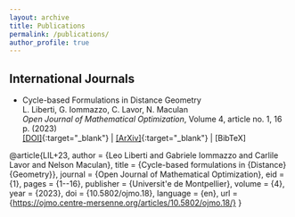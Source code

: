 ```yaml
---
layout: archive
title: Publications
permalink: /publications/
author_profile: true
---
```




## International Journals

- Cycle-based Formulations in Distance Geometry  
  L. Liberti, G. Iommazzo, C. Lavor, N. Maculan  
  *Open Journal of Mathematical Optimization*, Volume 4, article no. 1, 16 p. (2023)  
  [[DOI]](https://doi.org/10.5802/ojmo.18){:target="_blank"} | [[ArXiv]](https://arxiv.org/abs/2006.11523){:target="_blank"} | 
  <a href="javascript:void(0)" onclick="toggleBibtex('bibtex-lil23', 'copy-btn-lil23')" style="text-decoration: none; color: inherit;">[BibTeX]</a> 
  <button id="copy-btn-lil23" onclick="copyBibtex('bibtex-lil23', 'copy-btn-lil23')" style="display:none; background:none; border:none; color:inherit; cursor:pointer;">&#128203; copy</button>
  
  <div id="bibtex-lil23" style="display:none; padding: 10px; border: 1px solid #ddd; margin-top: 10px; font-family: monospace; font-size: 12px; background-color: #f0f0f0; color: black; max-width: 600px; max-height: 150px; overflow: auto;">
    <pre>
@article{LIL+23,
     author = {Leo Liberti and Gabriele Iommazzo and Carlile Lavor and Nelson Maculan},
     title = {Cycle-based formulations in {Distance} {Geometry}},
     journal = {Open Journal of Mathematical Optimization},
     eid = {1},
     pages = {1--16},
     publisher = {Universit\'e de Montpellier},
     volume = {4},
     year = {2023},
     doi = {10.5802/ojmo.18},
     language = {en},
     url = {https://ojmo.centre-mersenne.org/articles/10.5802/ojmo.18/}
    }
    </pre>
  </div>

<script>
function toggleBibtex(bibtexId, buttonId) {
  var bibtexBox = document.getElementById(bibtexId);
  var copyButton = document.getElementById(buttonId);

  if (bibtexBox.style.display === "none") {
    bibtexBox.style.display = "block";
    copyButton.style.display = "inline";  // Show the copy button when BibTeX is visible
  } else {
    bibtexBox.style.display = "none";
    copyButton.style.display = "none";  // Hide the copy button when BibTeX is hidden
  }
}

function copyBibtex(bibtexId, buttonId) {
  var bibtexText = document.getElementById(bibtexId).getElementsByTagName('pre')[0].innerText;
  navigator.clipboard.writeText(bibtexText).then(function() {
    // Change the button text to "copied!" but keep the icon
    var copyButton = document.getElementById(buttonId);
    copyButton.innerHTML = '&#128203; copied!';
  }).catch(function() {
    alert('Failed to copy BibTeX');
  });
}
</script>
